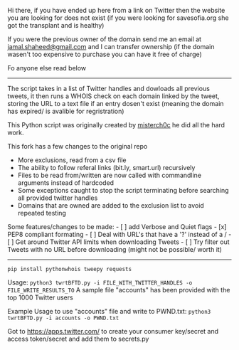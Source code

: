
Hi there, if you have ended up here from a link on Twitter then the website you are looking for does not exist (if you were looking for savesofia.org she got the transplant and is healthy)

If you were the previous owner of the domain send me an email at jamal.shaheed@gmail.com and I can transfer ownership (if the domain wasen't too expensive to purchase you can have it free of charge)

Fo anyone else read below

-----------------------------------------------------------------------------------------------------------------------------------

The script takes in a list of Twitter handles and dowloads all previous tweets, it then runs a WHOIS check on each domain linked by the tweet, storing the URL to a text file if an entry dosen't exist (meaning the domain has expired/ is avalible for regristration)


This Python script was originally created by [misterch0c](https://github.com/misterch0c/twitterBFTD) he did all the hard work.

This fork has a few changes to the original repo

* More exclusions, read from a csv file
* The ability to follow referal links (bit.ly, smart.url) recursively
* Files to be read from/written are now called with commandline arguments instead of hardcoded
* Some exceptions caught to stop the script terminating before searching all provided twitter handles
* Domains that are owned are added to the exclusion list to avoid repeated testing

Some features/changes to be made:
      - [ ] add Verbose and Quiet flags 
      - [x] PEP8 compliant formating
      - [ ] Deal with URL's that have a '?' instead of a / 
      - [ ] Get around Twitter API limits when downloading Tweets
      - [ ] Try filter out Tweets with no URL before downloading (might not be possible/ worth it)


---------------------------------------------------------------------------------------------------------------------------------

`pip install pythonwhois tweepy requests`

Usage: `python3 twrtBFTD.py -i FILE_WITH_TWITTER_HANDLES -o FILE_WRITE_RESULTS_TO`
A sample file "accounts" has been provided with the top 1000 Twitter users

Example Usage to use "accounts" file and write to PWND.txt:
`python3 twrtBFTD.py -i accounts -o PWND.txt`

Got to https://apps.twitter.com/ to create your consumer key/secret and access token/secret and add them to secrets.py
